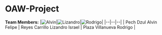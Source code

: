 # OAW-Project
**Team Members:**
|![Alvin](https://raw.githubusercontent.com/AlvinPech/IHC-Proyect/master/photo/alvin.jpeg)|![Lizandro](https://raw.githubusercontent.com/AlvinPech/IHC-Proyect/master/photo/lizandro.jpeg)|![Rodrigo](https://raw.githubusercontent.com/AlvinPech/IHC-Proyect/master/photo/rodrigo.jpeg)|
|--|--|--|
| Pech Dzul Alvin Felipe | Reyes Carrillo Lizandro Israel | Plaza Villanueva Rodrigo |
